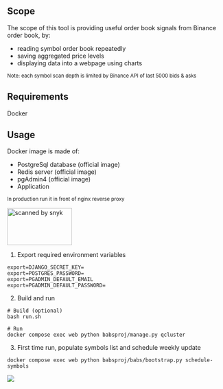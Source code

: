 ## Scope
The scope of this tool is providing useful order book signals from Binance order book, by:
- reading symbol order book repeatedly
- saving aggregated price levels
- displaying data into a webpage using charts

<sub>Note: each symbol scan depth is limited by Binance API of last 5000 bids & asks</sub>

## Requirements
Docker

## Usage
Docker image is made of:
- PostgreSql database (official image)
- Redis server (official image)
- pgAdmin4 (official image)
- Application

<sub>In production run it in front of nginx reverse proxy</sub>

<img src="https://dl.dropboxusercontent.com/s/is8aj5ld2ywfw6i/scanned-by-snyk.png" alt="scanned by snyk" width="151" height="86"></img>

1. Export required environment variables
```
export=DJANGO_SECRET_KEY=
export=POSTGRES_PASSWORD=
export=PGADMIN_DEFAULT_EMAIL
export=PGADMIN_DEFAULT_PASSWORD=
```
2. Build and run
```
# Build (optional)
bash run.sh

# Run
docker compose exec web python babsproj/manage.py qcluster
```

3. First time run, populate symbols list and schedule weekly update
```
docker compose exec web python babsproj/babs/bootstrap.py schedule-symbols
```

<img src="https://i.imgur.com/kOptWcG.gif"></img>
